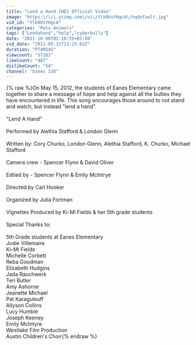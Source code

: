 ```yaml
---
title: "Lend a Hand [HD] Official Video"
image: "https:\/\/i.ytimg.com\/vi\/Ylk9UsYHgcA\/hqdefault.jpg"
vid_id: "Ylk9UsYHgcA"
categories: "Pets-Animals"
tags: ["Lendahand","help","cyberbully"]
date: "2021-10-08T02:10:55+03:00"
vid_date: "2012-05-31T13:25:02Z"
duration: "PT4M24S"
viewcount: "57283"
likeCount: "487"
dislikeCount: "54"
channel: "Eanes ISD"
---
```

{% raw %}On May 15, 2012, the students of Eanes Elementary came together to share a message of hope and help against all the bullies they have encountered in life. This song encourages those around to not stand and watch, but instead &quot;lend a hand&quot;.<br /><br />&quot;Lend A Hand&quot;<br /><br />Performed by Alethia Stafford &amp; London Glenn<br /><br />Written by: Cory Churko, London Glenn, Alethia Stafford, K. Churko, Michael Stafford<br /><br />Camera crew - Spencer Flynn &amp; David Oliver<br /><br />Edtied by - Spencer Flynn &amp; Emily McIntrye <br /><br />Directed by Carl Hooker<br /><br />Organized by Julia Fortman<br /><br />Vignettes Produced by Ki-Mi Fields &amp; her 5th grade students<br /><br />Special Thanks to:<br /><br />5th Grade students at Eanes Elementary<br />Jodie Villemaire<br />Ki-Mi Fields<br />Michelle Corbett<br />Reba Goodman<br />Elizabeth Hudgins<br />Jada Rauchwerk<br />Teri Butler<br />Amy Ashorne<br />Jeanette Michael <br />Pat Karaguleuff<br />Allyson Collins<br />Lucy Humble<br />Joseph Keeney<br />Emily McIntyre<br />Westlake Film Production<br />Austin Children's Choir{% endraw %}
